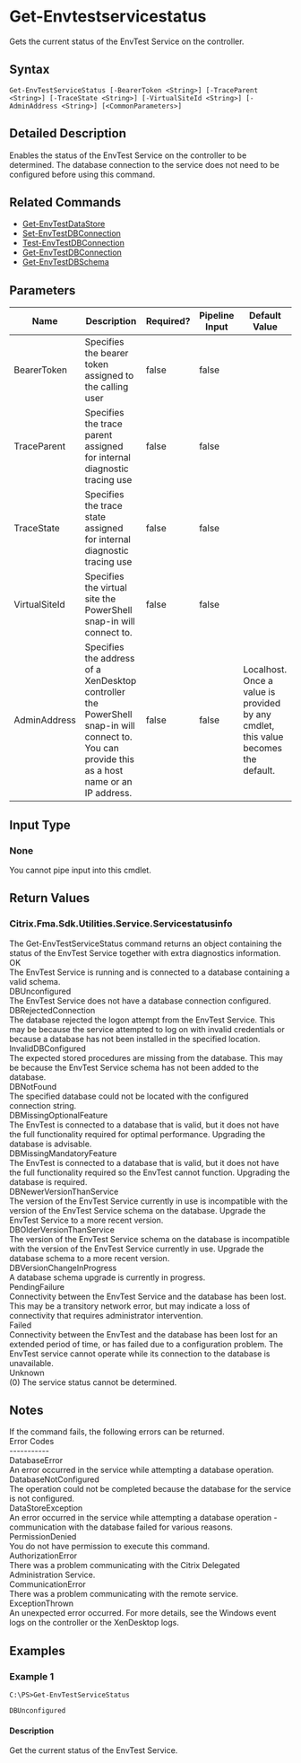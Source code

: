 ﻿
# Get-Envtestservicestatus
Gets the current status of the EnvTest Service on the controller.
## Syntax

```
Get-EnvTestServiceStatus [-BearerToken <String>] [-TraceParent <String>] [-TraceState <String>] [-VirtualSiteId <String>] [-AdminAddress <String>] [<CommonParameters>]
```

## Detailed Description
Enables the status of the EnvTest Service on the controller to be determined. The database connection to the service does not need to be configured before using this command.


## Related Commands

* [Get-EnvTestDataStore](../Get-EnvTestDataStore/)
* [Set-EnvTestDBConnection](../Set-EnvTestDBConnection/)
* [Test-EnvTestDBConnection](../Test-EnvTestDBConnection/)
* [Get-EnvTestDBConnection](../Get-EnvTestDBConnection/)
* [Get-EnvTestDBSchema](../Get-EnvTestDBSchema/)
## Parameters
| Name   | Description | Required? | Pipeline Input | Default Value |
| --- | --- | --- | --- | --- |
| BearerToken | Specifies the bearer token assigned to the calling user | false | false |  |
| TraceParent | Specifies the trace parent assigned for internal diagnostic tracing use | false | false |  |
| TraceState | Specifies the trace state assigned for internal diagnostic tracing use | false | false |  |
| VirtualSiteId | Specifies the virtual site the PowerShell snap-in will connect to. | false | false |  |
| AdminAddress | Specifies the address of a XenDesktop controller the PowerShell snap-in will connect to. You can provide this as a host name or an IP address. | false | false | Localhost. Once a value is provided by any cmdlet, this value becomes the default. |

## Input Type

### None
You cannot pipe input into this cmdlet.
## Return Values

### Citrix.Fma.Sdk.Utilities.Service.Servicestatusinfo
The Get-EnvTestServiceStatus command returns an object containing the status of the EnvTest Service together with extra diagnostics information.  
OK  
    The EnvTest Service is running and is connected to a database containing a valid schema.  
DBUnconfigured  
    The EnvTest Service does not have a database connection configured.  
DBRejectedConnection  
    The database rejected the logon attempt from the EnvTest Service.  This may be because the service attempted to log on with invalid credentials or because a database has not been installed in the specified location.  
InvalidDBConfigured  
    The expected stored procedures are missing from the database.  This may be because the EnvTest Service schema has not been added to the database.  
DBNotFound  
    The specified database could not be located with the configured connection string.  
DBMissingOptionalFeature  
    The EnvTest is connected to a database that is valid, but it does not have the full functionality required for optimal performance. Upgrading the database is advisable.  
DBMissingMandatoryFeature  
    The EnvTest is connected to a database that is valid, but it does not have the full functionality required so the EnvTest cannot function. Upgrading the database is required.  
DBNewerVersionThanService  
    The version of the EnvTest Service currently in use is incompatible with the version of the EnvTest Service schema on the database.  Upgrade the EnvTest Service to a more recent version.  
DBOlderVersionThanService  
    The version of the EnvTest Service schema on the database is incompatible with the version of the EnvTest Service currently in use.  Upgrade the database schema to a more recent version.  
DBVersionChangeInProgress  
    A database schema upgrade is currently in progress.  
PendingFailure  
    Connectivity between the EnvTest Service and the database has been lost. This may be a transitory network error, but may indicate a loss of connectivity that requires administrator intervention.  
Failed  
    Connectivity between the EnvTest and the database has been lost for an extended period of time, or has failed due to a configuration problem. The EnvTest service cannot operate while its connection to the database is unavailable.  
Unknown  
    (0) The service status cannot be determined.
## Notes
If the command fails, the following errors can be returned.  
    Error Codes  
    -----------  
    DatabaseError  
        An error occurred in the service while attempting a database operation.  
    DatabaseNotConfigured  
        The operation could not be completed because the database for the service is not configured.  
    DataStoreException  
        An error occurred in the service while attempting a database operation - communication with the database failed for various reasons.  
    PermissionDenied  
        You do not have permission to execute this command.  
    AuthorizationError  
        There was a problem communicating with the Citrix Delegated Administration Service.  
    CommunicationError  
        There was a problem communicating with the remote service.  
    ExceptionThrown  
        An unexpected error occurred.  For more details, see the Windows event logs on the controller or the XenDesktop logs.
## Examples

### Example 1

```
C:\PS>Get-EnvTestServiceStatus  
  
DBUnconfigured
```

#### Description
Get the current status of the EnvTest Service.
